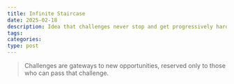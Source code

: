 ```yaml
---
title: Infinite Staircase
date: 2025-02-18
description: Idea that challenges never stop and get progressively harder
tags: 
categories: 
type: post
---
```


> Challenges are gateways to new opportunities, 
> reserved only to those who can pass that challenge.

